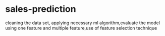 # sales-prediction
cleaning the data set, applying necessary ml algorithm,evaluate the model using one feature and multiple feature,use of feature selection technique
